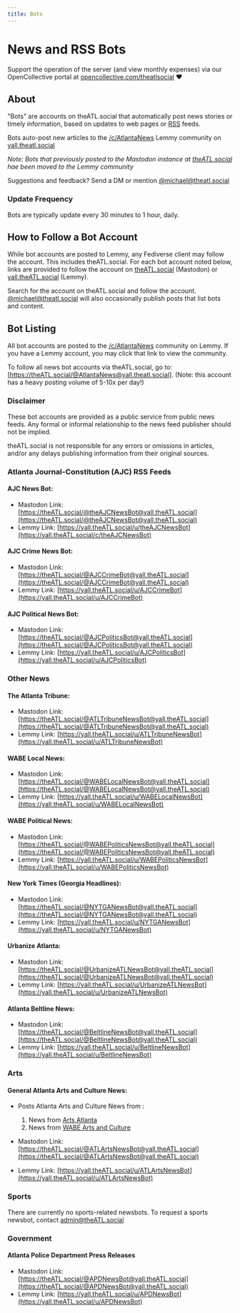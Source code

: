 ```yaml
---
title: Bots
---
```


# News and RSS Bots

Support the operation of the server (and view monthly expenses) via our OpenCollective portal at [opencollective.com/theatlsocial](https://opencollective.com/theatlsocial) ❤️ 

## About

"Bots" are accounts on theATL.social that automatically post news stories or timely information, based on updates to web pages or [RSS](https://www.wikipedia.com/wiki/RSS) feeds.

Bots auto-post new articles to the [/c/AtlantaNews](https://yall.theatl.social/c/AtlantaNews) Lemmy community on [yall.theatl.social](https://yall.theatl.social)

_Note: Bots that previously posted to the Mastodon instance at [theATL.social](https://theatl.social) hae been moved to the Lemmy community_

Suggestions and feedback? Send a DM or mention [@michael@theatl.social](https://theatl.social/@michael)

### Update Frequency

Bots are typically update every 30 minutes to 1 hour, daily.

## How to Follow a Bot Account

While bot accounts are posted to Lemmy, any Fediverse client may follow the account. This includes theATL.social. For each bot account noted below, links are provided to follow the account on [theATL.social](https://theATL.social) (Mastodon) or [yall.theATL.social](https://yall.theATL.social) (Lemmy).

Search for the account on theATL.social and follow the account. [@michael@theatl.social](https://theatl.social/@michael) will also occasionally publish posts that list bots and content.


## Bot Listing

All bot accounts are posted to the [/c/AtlantaNews](https://yall.theATL.social/c/AtlantaNews) community on Lemmy. If you have a Lemmy account, you may click that link to view the community.

To follow all news bot accounts via theATL.social, go to: [https://theATL.social/@AtlantaNews@yall.theatl.social]. (Note: this account has a heavy posting volume of 5-10x per day!)

### Disclaimer

These bot accounts are provided as a public service from public news feeds. Any formal or informal relationship to the news feed publisher should not be implied.

theATL.social is not responsible for any errors or omissions in articles, and/or any delays publishing information from their original sources.

### Atlanta Journal-Constitution (AJC) RSS Feeds

#### AJC News Bot:
- Mastodon Link: [https://theATL.social/@theAJCNewsBot@yall.theATL.social](https://theATL.social/@theAJCNewsBot@yall.theATL.social)
- Lemmy Link: [https://yall.theATL.social/u/theAJCNewsBot](https://yall.theATL.social/c/theAJCNewsBot)

#### AJC Crime News Bot:
- Mastodon Link: [https://theATL.social/@AJCCrimeBot@yall.theATL.social](https://theATL.social/@AJCCrimeBot@yall.theATL.social)
- Lemmy Link: [https://yall.theATL.social/u/AJCCrimeBot](https://yall.theATL.social/u/AJCCrimeBot)


#### AJC Political News Bot: 
- Mastodon Link: [https://theATL.social/@AJCPoliticsBot@yall.theATL.social](https://theATL.social/@AJCPoliticsBot@yall.theATL.social)
- Lemmy Link: [https://yall.theATL.social/u/AJCPoliticsBot](https://yall.theATL.social/u/AJCPoliticsBot)


### Other News

#### The Atlanta Tribune:
- Mastodon Link: [https://theATL.social/@ATLTribuneNewsBot@yall.theATL.social](https://theATL.social/@ATLTribuneNewsBot@yall.theATL.social)
- Lemmy Link: [https://yall.theATL.social/u/ATLTribuneNewsBot](https://yall.theATL.social/u/ATLTribuneNewsBot)

#### WABE Local News:
- Mastodon Link: [https://theATL.social/@WABELocalNewsBot@yall.theATL.social](https://theATL.social/@WABELocalNewsBot@yall.theATL.social)
- Lemmy Link: [https://yall.theATL.social/u/WABELocalNewsBot](https://yall.theATL.social/u/WABELocalNewsBot)

#### WABE Political News: 
- Mastodon Link: [https://theATL.social/@WABEPoliticsNewsBot@yall.theATL.social](https://theATL.social/@WABEPoliticsNewsBot@yall.theATL.social)
- Lemmy Link: [https://yall.theATL.social/u/WABEPoliticsNewsBot](https://yall.theATL.social/u/WABEPoliticsNewsBot)

#### New York Times (Georgia Headlines):
- Mastodon Link: [https://theATL.social/@NYTGANewsBot@yall.theATL.social](https://theATL.social/@NYTGANewsBot@yall.theATL.social)
- Lemmy Link: [https://yall.theATL.social/u/NYTGANewsBot](https://yall.theATL.social/u/NYTGANewsBot)


#### Urbanize Atlanta:
- Mastodon Link: [https://theATL.social/@UrbanizeATLNewsBot@yall.theATL.social](https://theATL.social/@UrbanizeATLNewsBot@yall.theATL.social)
- Lemmy Link: [https://yall.theATL.social/u/UrbanizeATLNewsBot](https://yall.theATL.social/u/UrbanizeATLNewsBot)


#### Atlanta Beltline News: 
- Mastodon Link: [https://theATL.social/@BeltlineNewsBot@yall.theATL.social](https://theATL.social/@BeltlineNewsBot@yall.theATL.social)
- Lemmy Link: [https://yall.theATL.social/u/BeltlineNewsBot](https://yall.theATL.social/u/BeltlineNewsBot)


### Arts

#### General Atlanta Arts and Culture News:

- Posts Atlanta Arts and Culture News from :
  1. News from [Arts Atlanta](https://www.artsatl.org)
  2. News from [WABE Arts and Culture](https://www.abe.org/arts-culture)

- Mastodon Link: [https://theATL.social/@ATLArtsNewsBot@yall.theATL.social](https://theATL.social/@ATLArtsNewsBot@yall.theATL.social)
- Lemmy Link: [https://yall.theATL.social/u/ATLArtsNewsBot](https://yall.theATL.social/u/ATLArtsNewsBot)
  

### Sports

There are currently no sports-related newsbots. To request a sports newsbot, contact [admin@theATL.social](mailto:admin@theATL.social)


### Government

#### Atlanta Police Department Press Releases

- Mastodon Link: [https://theATL.social/@APDNewsBot@yall.theATL.social](https://theATL.social/@APDNewsBot@yall.theATL.social)
- Lemmy Link: [https://yall.theATL.social/u/APDNewsBot](https://yall.theATL.social/u/APDNewsBot)